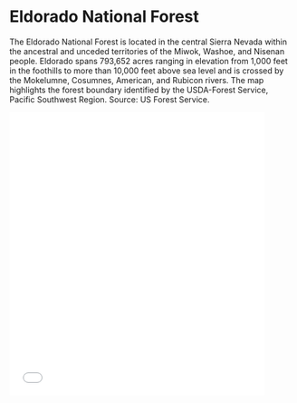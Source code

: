 # Eldorado National Forest

The Eldorado National Forest is located in the central Sierra Nevada within the ancestral and unceded territories of the Miwok, Washoe, and Nisenan people. Eldorado spans 793,652 acres ranging in elevation from 1,000 feet in the foothills to more than 10,000 feet above sea level and is crossed by the Mokelumne, Cosumnes, American, and Rubicon rivers. The map highlights the forest boundary identified by the USDA-Forest Service, Pacific Southwest Region. Source: US Forest Service. 

<embed type="text/html" src="eldorado_forest.html" width="450" height="500">
